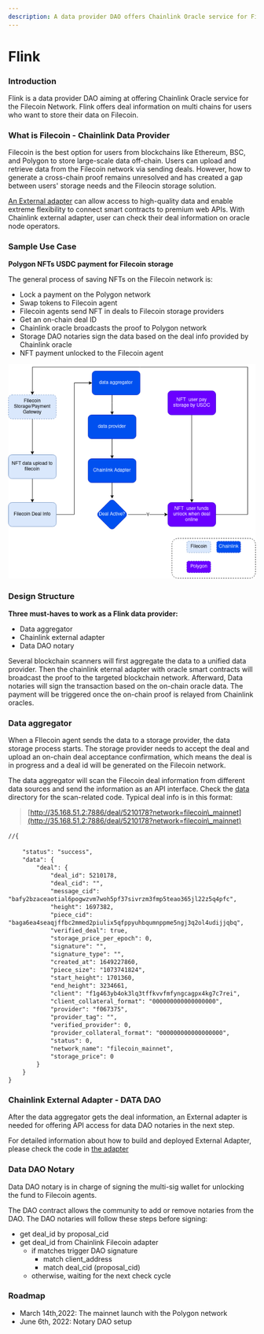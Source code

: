```yaml
---
description: A data provider DAO offers Chainlink Oracle service for Filecoin Network
---
```


# Flink

### Introduction

Flink is a data provider DAO aiming at offering Chainlink Oracle service for the Filecoin Network. Flink offers deal information on multi chains for users who want to store their data on Filecoin.

### **What is Filecoin - Chainlink Data Provider**

Filecoin is the best option for users from blockchains like Ethereum, BSC, and Polygon to store large-scale data off-chain. Users can upload and retrieve data from the Filecoin network via sending deals. However, how to generate a cross-chain proof remains unresolved and has created a gap between users' storage needs and the Fileocin storage solution.

[An External adapter](https://docs.chain.link/docs/external-adapters) can allow access to high-quality data and enable extreme flexibility to connect smart contracts to premium web APIs. With Chainlink external adapter, user can check their deal information on oracle node operators.

### **Sample Use Case**

**Polygon NFTs USDC payment for Filecoin storage**

The general process of saving NFTs on the Filecoin network is:

* Lock a payment on the Polygon network
* Swap tokens to Filecoin agent
* Filecoin agents send NFT in deals to Filecoin storage providers
* Get an on-chain deal ID
* Chainlink oracle broadcasts the proof to Polygon network
* Storage DAO notaries sign the data based on the deal info provided by Chainlink oracle
* NFT payment unlocked to the Filecoin agent

![](<../../.gitbook/assets/flink image.png>)

### **Design Structure**

**Three must-haves to work as a Flink data provider:**

* Data aggregator
* Chainlink external adapter
* Data DAO notary

Several blockchain scanners will first aggregate the data to a unified data provider. Then the chainlink eternal adapter with oracle smart contracts will broadcast the proof to the targeted blockchain network. Afterward, Data notaries will sign the transaction based on the on-chain oracle data. The payment will be triggered once the on-chain proof is relayed from Chainlink oracles.

### **Data aggregator**

When a FIlecoin agent sends the data to a storage provider, the data storage process starts. The storage provider needs to accept the deal and upload an on-chain deal acceptance confirmation, which means the deal is in progress and a deal id will be generated on the Filecoin network.&#x20;

The data aggregator will scan the Filecoin deal information from different data sources and send the information as an API interface. Check the [data](https://github.com/filswan/flink/blob/main/data) directory for the scan-related code. Typical deal info is in this format:

> [http://35.168.51.2:7886/deal/5210178?network=filecoin\_mainnet](http://35.168.51.2:7886/deal/5210178?network=filecoin\_mainnet)

```
//{

    "status": "success",
    "data": {
        "deal": {
            "deal_id": 5210178,
            "deal_cid": "",
            "message_cid": "bafy2bzaceaotial6pogwzvm7woh5pf37sivrzm3fmp5teao365jl22z5q4pfc",
            "height": 1697382,
            "piece_cid": "baga6ea4seaqjffbc2mmed2piulix5qfppyuhbqumnppme5ngj3q2ol4udijjqbq",
            "verified_deal": true,
            "storage_price_per_epoch": 0,
            "signature": "",
            "signature_type": "",
            "created_at": 1649227860,
            "piece_size": "1073741824",
            "start_height": 1701360,
            "end_height": 3234661,
            "client": "f1g463yb4ok3lq3tffkvvfmfyngcagpx4kg7c7rei",
            "client_collateral_format": "000000000000000000",
            "provider": "f067375",
            "provider_tag": "",
            "verified_provider": 0,
            "provider_collateral_format": "000000000000000000",
            "status": 0,
            "network_name": "filecoin_mainnet",
            "storage_price": 0
        }
    }
}
```

### **Chainlink External Adapter - DATA DAO**

After the data aggregator gets the deal information, an External adapter is needed for offering API access for data DAO notaries in the next step.

For detailed information about how to build and deployed External Adapter, please check the code in [the adapter](https://github.com/filswan/flink/blob/main/adapter)

### **Data DAO Notary**

Data DAO notary is in charge of signing the multi-sig wallet for unlocking the fund to Filecoin agents.

The DAO contract allows the community to add or remove notaries from the DAO. The DAO notaries will follow these steps before signing:

* get deal\_id by proposal\_cid
* get deal\_id from Chainlink Filecoin adapter
  * if matches trigger DAO signature
    * match client\_address
    * match deal\_cid (proposal\_cid)
  * otherwise, waiting for the next check cycle

### **Roadmap**

* March 14th,2022: The mainnet launch with the Polygon network
* June 6th, 2022: Notary DAO setup
